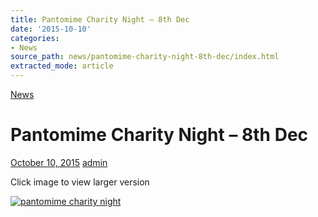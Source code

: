 ```yaml
---
title: Pantomime Charity Night – 8th Dec
date: '2015-10-10'
categories:
- News
source_path: news/pantomime-charity-night-8th-dec/index.html
extracted_mode: article
---
```

[News](/news/)

# Pantomime Charity Night – 8th Dec

[October 10, 2015](/news/pantomime-charity-night-8th-dec/) [admin](author/admin/)

Click image to view larger version

[![pantomime charity night](/assets/images/2015/11/charitypanto-186x300.jpg)](/assets/images/2015/11/charitypanto.jpg)
